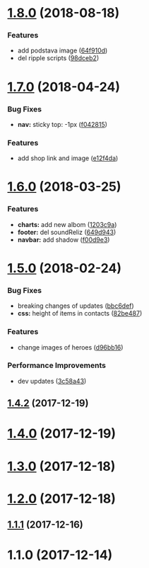 <a name="1.8.0"></a>
# [1.8.0](https://github.com/justerest/az/compare/v1.7.0...v1.8.0) (2018-08-18)


### Features

* add podstava image ([64f910d](https://github.com/justerest/az/commit/64f910d))
* del ripple scripts ([98dceb2](https://github.com/justerest/az/commit/98dceb2))



<a name="1.7.0"></a>
# [1.7.0](https://github.com/justerest/az/compare/v1.6.0...v1.7.0) (2018-04-24)


### Bug Fixes

* **nav:** sticky top: -1px ([f042815](https://github.com/justerest/az/commit/f042815))


### Features

* add shop link and image ([e12f4da](https://github.com/justerest/az/commit/e12f4da))



<a name="1.6.0"></a>
# [1.6.0](https://github.com/justerest/az/compare/v1.5.0...v1.6.0) (2018-03-25)


### Features

* **charts:** add new albom ([1203c9a](https://github.com/justerest/az/commit/1203c9a))
* **footer:** del soundReliz ([649d943](https://github.com/justerest/az/commit/649d943))
* **navbar:** add shadow ([f00d9e3](https://github.com/justerest/az/commit/f00d9e3))



<a name="1.5.0"></a>
# [1.5.0](https://github.com/justerest/az/compare/1.4.2...v1.5.0) (2018-02-24)


### Bug Fixes

* breaking changes of updates ([bbc6def](https://github.com/justerest/az/commit/bbc6def))
* **css:** height of items in contacts ([82be487](https://github.com/justerest/az/commit/82be487))


### Features

* change images of heroes ([d96bb16](https://github.com/justerest/az/commit/d96bb16))


### Performance Improvements

* dev updates ([3c58a43](https://github.com/justerest/az/commit/3c58a43))



<a name="1.4.2"></a>
## [1.4.2](https://github.com/justerest/az/compare/1.4.0...1.4.2) (2017-12-19)



<a name="1.4.0"></a>
# [1.4.0](https://github.com/justerest/az/compare/1.3.0...1.4.0) (2017-12-19)



<a name="1.3.0"></a>
# [1.3.0](https://github.com/justerest/az/compare/1.2.0...1.3.0) (2017-12-18)



<a name="1.2.0"></a>
# [1.2.0](https://github.com/justerest/az/compare/1.1.1...1.2.0) (2017-12-18)



<a name="1.1.1"></a>
## [1.1.1](https://github.com/justerest/az/compare/1.1.0...1.1.1) (2017-12-16)



<a name="1.1.0"></a>
# 1.1.0 (2017-12-14)



